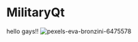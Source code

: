# MilitaryQt

hello gays!!
![pexels-eva-bronzini-6475578](https://github.com/DmitryBizCode/MilitaryQt/assets/145875719/867639cd-42a7-40eb-ac10-ed2607569bd6)
